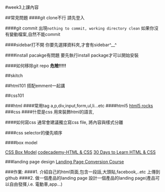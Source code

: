 #week3上課內容


##常見問題
####git clone不行
請先登入

####git commit 出現`nothing to commit, working directory clean`
如果你沒有變動檔案,自然不能commit

####sidebar打不開
你要先選擇資料夾,才會有sidebar^__^

####install pacakge有問題
要先執行install package才可以開始安裝

####如何移除git repo **危險!!!!!**


##skitch


##html101
搭配emment一起講

##css101

###html
####常用tag 
a,p,div,input,form,ul,li...etc
####html5
[html5 rocks](http://www.html5rocks.com/en/)
###css
####什麼是css
用來裝飾html的語言,

####如何寫css
通常會建議獨立寫css file, 將內容與樣式分離

####css selector的優先順序

####box model

[CSS Box Model](http://www.w3schools.com/css/css_boxmodel.asp)
[codecademy-HTML & CSS](http://www.codecademy.com/en/tracks/web)
[30 Days to Learn HTML & CSS](http://webdesign.tutsplus.com/courses/30-days-to-learn-html-css)

###landing page design
[​Landing Page Conversion Course](http://thelandingpagecourse.com/landing-page-design-examples-critiques/)

###作業:
####1. 介紹自己的html頁面,包含一段話,大頭貼,facebook,..etc 上傳到github
####2. 做一個產品的landing page
設計一個產品的landing page(產品可以自由發揮,i.e. 電動車,app...)
